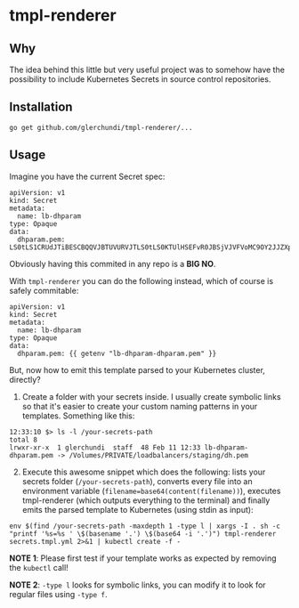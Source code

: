 # tmpl-renderer

## Why

The idea behind this little but very useful project was to somehow have the possibility to include Kubernetes Secrets in source control repositories.

## Installation

`go get github.com/glerchundi/tmpl-renderer/...`

## Usage

Imagine you have the current Secret spec:

```
apiVersion: v1
kind: Secret
metadata:
  name: lb-dhparam
type: Opaque
data:
  dhparam.pem: LS0tLS1CRUdJTiBESCBQQVJBTUVURVJTLS0tLS0KTUlHSEFvR0JBSjVJVFVoMC9OY2JJZXpLcHJpUlMyalJnWDhnZDBqdVNjMFZDai9MOGdCR1hXaGhGQ3Jnb2dTUApST2dGdkxoeUYxU1ZSR0UyL2Y5eEpiTEMwKzczSWdUU0tsdEF5bTBKemh5MkxWQ1FoT2llOU5lWVo3eksrZ3pICi9McGdiS1U4K1VVOHpaQk93aGd0QlpYUHdyZ2duMnBnMG5uMUo0Y2hpaDR2U3EvSTkwanJBZ0VDCi0tLS0tRU5EIERIIFBBUkFNRVRFUlMtLS0tLQo=
```

Obviously having this commited in any repo is a **BIG NO**.

With `tmpl-renderer` you can do the following instead, which of course is safely commitable:

```
apiVersion: v1
kind: Secret
metadata:
  name: lb-dhparam
type: Opaque
data:
  dhparam.pem: {{ getenv "lb-dhparam-dhparam.pem" }}
```

But, now how to emit this template parsed to your Kubernetes cluster, directly? 

1. Create a folder with your secrets inside. I usually create symbolic links so that it's easier to create your custom naming patterns in your templates. Something like this:
  
  ```
  12:33:10 $> ls -l /your-secrets-path
  total 8
  lrwxr-xr-x  1 glerchundi  staff  48 Feb 11 12:33 lb-dhparam-dhparam.pem -> /Volumes/PRIVATE/loadbalancers/staging/dh.pem
  ```
  
2. Execute this awesome snippet which does the following: lists your secrets folder (`/your-secrets-path`), converts every file into an environment variable (`filename=base64(content(filename))`), executes tmpl-renderer (which outputs everything to the terminal) and finally emits the parsed template to Kubernetes (using stdin as input):

```
env $(find /your-secrets-path -maxdepth 1 -type l | xargs -I . sh -c "printf '%s=%s ' \$(basename '.') \$(base64 -i '.')") tmpl-renderer secrets.tmpl.yml 2>&1 | kubectl create -f -
```

**NOTE 1**: Please first test if your template works as expected by removing the `kubectl` call!

**NOTE 2**: `-type l` looks for symbolic links, you can modify it to look for regular files using `-type f`.